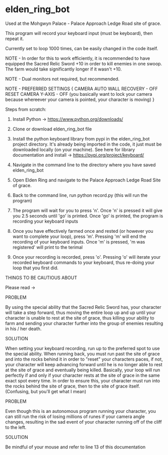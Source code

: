# elden_ring_bot

Used at the Mohgwyn Palace - Palace Approach Ledge Road site of grace.

This program will record your keyboard input (must be keyboard), then repeat it.

Currently set to loop 1000 times, can be easily changed in the code itself.

NOTE - In order for this to work efficiently, it is recommended to have equipped the Sacred Relic Sword +10 in order to kill enemies in one swoop. The farm would take significantly longer if it wasn't +10.

NOTE - Dual monitors not required, but recommended.

NOTE - PREFERRED SETTINGS {
  CAMERA AUTO WALL RECOVERY - OFF
  RESET CAMERA Y-AXIS - OFF
  (you basically want to lock your camera because whereever your camera is pointed, your character is moving)
}

Steps from scratch:

1. Install Python -> https://www.python.org/downloads/

2. Clone or download elden_ring_bot file

3. Install the python keyboard library from pypi in the elden_ring_bot project directory. It's already being imported in the code, it just must be downloaded locally (on your machine). See here for library documentation and install -> https://pypi.org/project/keyboard/

4. Navigate in the command line to the directory where you have saved elden_ring_bot

5. Open Elden Ring and navigate to the Palace Approach Ledge Road Site of grace. 

6. Back to the command line, run python record.py (this will run the program)

7. The program will wait for you to press 'n'. Once 'n' is pressed it will give you 2.5 seconds until 'go' is printed. Once 'go' is printed, the program is recording your keyboard inputs

8. Once you have effectively farmed once and rested (or however you want to complete your loop), press 'm'. Pressing 'm' will end the recording of your keyboard inputs. Once 'm' is pressed, 'm was registered' will print to the terimal

9. Once your recording is recorded, press 'o'. Pressing 'o' will iterate your recorded keyboard commands to your keyboard, thus re-doing your loop that you first did. 

THINGS TO BE CAUTIOUS ABOUT

Please read -> 

PROBLEM

By using the special ability that the Sacred Relic Sword has, your character will take a step forward, thus moving the entire loop up and up until your character is unable to rest at the site of grace, thus killing your ability to farm and sending your character further into the group of enemies resulting in his / her death. 

SOLUTION

When setting your keyboard recording, run up to the preferred spot to use the special ability. When running back, you must run past the site of grace and into the rocks behind it in order to "reset" your characters paces, if not, your character will keep advancing forward until he is no longer able to rest at the site of grace and eventually being killed. Basically, your loop will run perfectly if and only if your character rests at the site of grace in the same exact spot every time. In order to ensure this, your character must run into the rocks behind the site of grace, then to the site of grace itself. (Confusing, but you'll get what I mean)

PROBLEM

Even though this is an autonomous program running your character, you can still run the risk of losing millions of runes if your camera angle changes, resulting in the sad event of your character running off of the cliff to the left. 

SOLUTION

Be mindful of your mouse and refer to line 13 of this documentation
